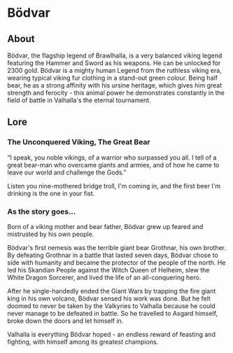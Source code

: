 # Bödvar

## About

Bödvar, the flagship legend of Brawlhalla, is a very balanced viking legend
featuring the Hammer and Sword as his weapons. He can be unlocked for 2300 gold.
Bödvar is a mighty human Legend from the ruthless viking era, wearing typical
viking fur clothing in a stand-out green colour. Being half bear, he as a strong
affinity with his ursine heritage, which gives him great strength and ferocity -
this animal power he demonstrates constantly in the field of battle in
Valhalla's the eternal tournament.

## Lore

### The Unconquered Viking, The Great Bear

<Quote author="- The Saga of Bödvar Bearson, first stanza">

“I speak, you noble vikings, of a warrior who surpassed you all. I tell of a
great bear-man who overcame giants and armies, and of how he came to leave our
world and challenge the Gods.”

</Quote>

<Quote author="- Bödvar to Heimdall, the guardian of the gates of Asgard">

Listen you nine-mothered bridge troll, I'm coming in, and the first beer I'm
drinking is the one in your fist.

</Quote>

### As the story goes...

Born of a viking mother and bear father, Bödvar grew up feared and mistrusted by
his own people.

Bödvar's first nemesis was the terrible giant bear Grothnar, his own brother. By
defeating Grothnar in a battle that lasted seven days, Bödvar chose to side with
humanity and became the protector of the people of the north. He led his
Skandian People against the Witch Queen of Helheim, slew the White Dragon
Sorcerer, and lived the life of an all-conquering hero.

After he single-handedly ended the Giant Wars by trapping the fire giant king in
his own volcano, Bödvar sensed his work was done. But he felt doomed to never be
taken by the Valkyries to Valhalla because he could never manage to be defeated
in battle. So he travelled to Asgard himself, broke down the doors and let
himself in.

Valhalla is everything Bödvar hoped - an endless reward of feasting and
fighting, with himself among its greatest champions.

